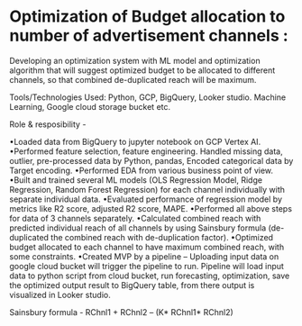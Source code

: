 # Optimization of Budget allocation to number of advertisement channels :

Developing an optimization system with ML model and optimization algorithm that will suggest optimized budget to be allocated to different channels, so that combined de-duplicated reach will be maximum.

Tools/Technologies Used: Python, GCP, BigQuery, Looker studio. Machine Learning, Google cloud storage bucket etc.

Role & resposibility - 

•Loaded data from BigQuery to jupyter notebook on GCP Vertex AI.
•Performed feature selection, feature engineering. Handled missing data, outlier, pre-processed data by Python, pandas, Encoded categorical data by Target encoding.
•Performed EDA from various business point of view.
•Built and trained several ML models (OLS Regression Model, Ridge Regression, Random Forest Regression) for each channel individually with separate individual data.
•Evaluated performance of regression model by metrics like R2 score, adjusted R2 score, MAPE.
•Performed all above steps for data of 3 channels separately.
•Calculated combined reach with predicted individual reach of all channels by using Sainsbury formula (de-duplicated the combined reach with de-duplication factor).
•Optimized budget allocated to each channel to have maximum combined reach, with some constraints.
•Created MVP by a pipeline – Uploading input data on google cloud bucket will trigger the pipeline to run. Pipeline will load input data to python script from cloud bucket, run forecasting, optimization, save the optimized output result to BigQuery table, from there output is visualized in Looker studio. 



Sainsbury formula - 
RChnl1 + RChnl2 – (K* RChnl1* RChnl2)
